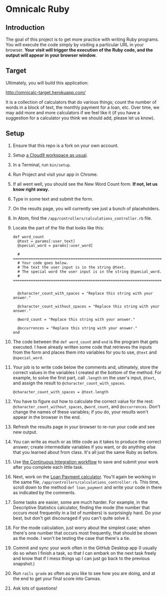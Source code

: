 # Omnicalc Ruby

## Introduction

The goal of this project is to get more practice with writing Ruby programs. You will execute the code simply by visiting a particular URL in your browser. **Your visit will trigger the execution of the Ruby code, and the output will appear in your browser window.**

## Target

Ultimately, you will build this application:

http://omnicalc-target.herokuapp.com/

It is a collection of calculators that do various things; count the number of words in a block of text, the monthly payment for a loan, etc. Over time, we may add more and more calculators if we feel like it (if you have a suggestion for a calculator you think we should add, please let us know).

## Setup

 1. Ensure that this repo is a fork on your own account.
 1. Setup [a Cloud9 workspace as usual](https://guides.firstdraft.com/getting-started-with-cloud-9.html).
 1. In a Terminal, run `bin/setup`.
 1. Run Project and visit your app in Chrome.
 1. If all went well, you should see the New Word Count form. **If not, let us know right away.**
 1. Type in some text and submit the form.
 1. On the results page, you will currently see just a bunch of placeholders.
 1. In Atom, find the `/app/controllers/calculations_controller.rb` file.
 1. Locate the part of the file that looks like this:

        def word_count
          @text = params[:user_text]
          @special_word = params[:user_word]

          # ================================================================================
          # Your code goes below.
          # The text the user input is in the string @text.
          # The special word the user input is in the string @special_word.
          # ================================================================================


          @character_count_with_spaces = "Replace this string with your answer."

          @character_count_without_spaces = "Replace this string with your answer."

          @word_count = "Replace this string with your answer."

          @occurrences = "Replace this string with your answer."
        end

 1. The code between the `def word_count` and `end` is the program that gets executed. I have already written some code that retrieves the inputs from the form and places them into variables for you to use, `@text` and `@special_word`.
 1. Your job is to write code below the comments and, ultimately, store the correct values in the variables I created at the bottom of the method. For example, to solve the first part, call `.length` on the user's input, `@text`, and assign the result to `@character_count_with_spaces`.

        @character_count_with_spaces = @text.length

 1. You have to figure out how to calculate the correct value for the rest: `@character_count_without_spaces`, `@word_count`, and `@occurrences`. Don't change the names of these variables; if you do, your results won't appear in the browser in the end.
 1. Refresh the results page in your browser to re-run your code and see new output.
 1. You can write as much or as little code as it takes to produce the correct answer; create intermediate variables if you want, or do anything else that you learned about from class. It's all just the same Ruby as before.
 1. Use [the Continuous Integration workflow](https://guides.firstdraft.com/continuous-integration.html) to save and submit your work after you complete each little task.
 1. Next, work on the [Loan Payment calculator](http://localhost:3000/loan_payment/new). You'll again be working in the same file, `/app/controllers/calculations_controller.rb`. This time, scroll down to the method `def loan_payment` and write your code in there as indicated by the comments.
 1. Some tasks are easier, some are much harder. For example, in the Descriptive Statistics calculator, finding the mode (the number that occurs most frequently in a list of numbers) is surprisingly hard. Do your best, but don't get discouraged if you can't quite solve it.
 1. For the mode calculation, just worry about the simplest case; when there's one number that occurs most frequently, that should be shown as the mode. I won't be testing the case that there's a tie.
 1. Commit and sync your work often in the GitHub Desktop app (I usually do so when I finish a task, so that I can embark on the next task freely and know that if I mess things up I can just go back to the previous snapshot.)
 1. Run `rails grade` as often as you like to see how you are doing, and at the end to get your final score into Canvas.
 1. Ask lots of questions!
